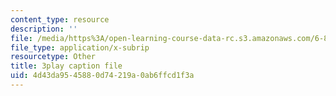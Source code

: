```yaml
---
content_type: resource
description: ''
file: /media/https%3A/open-learning-course-data-rc.s3.amazonaws.com/6-849-geometric-folding-algorithms-linkages-origami-polyhedra-fall-2012/4d43da9545880d74219a0ab6ffcd1f3a_OcgtpQvrVs.srt
file_type: application/x-subrip
resourcetype: Other
title: 3play caption file
uid: 4d43da95-4588-0d74-219a-0ab6ffcd1f3a
---
```

